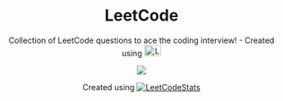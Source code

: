 <h1 align="center">LeetCode</h1>
<p align="center">
  Collection of LeetCode questions to ace the coding interview! - Created using
  <a href="https://github.com/QasimWani/LeetHub"> <img src="https://img.shields.io/badge/-LeetHub_V2-orange?logo=github&logoColor=black&style=flat" alt="LeetHub" width="30" height="20" /> </a>
</p>
<p align="center"> <a href="https://leetcode.com/Jahswaygo/" target="blank"><img align="center" src="https://leetcard.jacoblin.cool/Jahswaygo?theme=dark&font=Monda&ext=activity" /></a>
</p>
<p align="center">
  Created using
  <a href="https://github.com/JacobLinCool/LeetCode-Stats-Card"> <img src="https://img.shields.io/badge/-LeetCode_Stats_Card-purple?logo=github&logoColor=pink&style=flat" alt="LeetCodeStats" /> </a>
</p>
